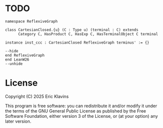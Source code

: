 
TODO
===


```lean
namespace ReflexiveGraph

class CartesianClosed.{u} (C : Type u) (terminal : C) extends
      Category C, HasProduct C, HasExp C, HasTerminalObject C terminal

instance inst_ccc : CartesianClosed ReflexiveGraph terminus' := {}

--hide
end ReflexiveGraph
end LeanW26
--unhide
```

License
===

Copyright (C) 2025  Eric Klavins

This program is free software: you can redistribute it and/or modify
it under the terms of the GNU General Public License as published by
the Free Software Foundation, either version 3 of the License, or
(at your option) any later version.   

